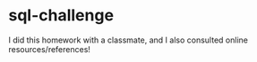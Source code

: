 # sql-challenge

I did this homework with a classmate, and I also consulted online resources/references!
